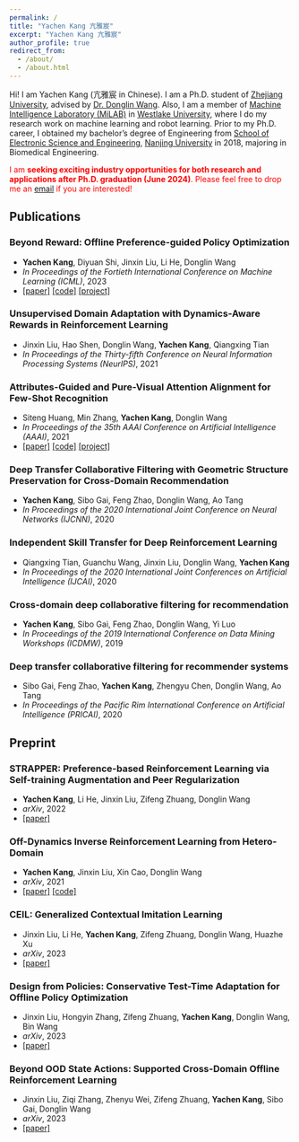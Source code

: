 ```yaml
---
permalink: /
title: "Yachen Kang 亢雅宸"
excerpt: "Yachen Kang 亢雅宸"
author_profile: true
redirect_from:
  - /about/
  - /about.html
---
```


Hi! I am Yachen Kang (亢雅宸 in Chinese).
I am a Ph.D. student of [Zhejiang University](https://www.zju.edu.cn/english/), advised by [Dr. Donglin Wang](https://en.westlake.edu.cn/about/faculty/201912/t20191206_2513.shtml).
Also, I am a member of [Machine Intelligence Laboratory (MiLAB)](https://milab.westlake.edu.cn/) in [Westlake University](https://en.westlake.edu.cn/), where I do my research work on machine learning and robot learning.
Prior to my Ph.D. career, I obtained my bachelor’s degree of Engineering from [School of Electronic Science and Engineering](https://ese.nju.edu.cn/ese_en/main.htm), [Nanjing University](http://www.nju.edu.cn/EN) in 2018, majoring in Biomedical Engineering.

<span style="color:red;">I am <b>seeking exciting industry opportunities for both research and applications after Ph.D. graduation (June 2024)</b>. Please feel free to drop me an <a href="mailto:herbert.ych.kang@outlook.com" target="_blank">email</a> if you are interested!</span>

## Publications

### **Beyond Reward: Offline Preference-guided Policy Optimization**

- **Yachen Kang**, Diyuan Shi, Jinxin Liu, Li He, Donglin Wang
- *In Proceedings of the Fortieth International Conference on Machine Learning (ICML)*, 2023
- [[paper]](https://openreview.net/forum?id=0BgDXE6vJJ)
[[code]](https://github.com/bkkgbkjb/OPPO)
[[project]](https://sites.google.com/view/oppo-icml-2023)

### **Unsupervised Domain Adaptation with Dynamics-Aware Rewards in Reinforcement Learning**

- Jinxin Liu, Hao Shen, Donglin Wang, **Yachen Kang**, Qiangxing Tian
- *In Proceedings of the Thirty-fifth Conference on Neural Information Processing Systems (NeurIPS)*, 2021

### **Attributes-Guided and Pure-Visual Attention Alignment for Few-Shot Recognition**

- Siteng Huang, Min Zhang, **Yachen Kang**, Donglin Wang
- *In Proceedings of the 35th AAAI Conference on Artificial Intelligence (AAAI)*, 2021
- [[paper]](https://arxiv.org/abs/2009.04724)
[[code]](https://github.com/bighuang624/AGAM)
[[project]](https://kyonhuang.top/publication/attributes-guided-attention-module)

### **Deep Transfer Collaborative Filtering with Geometric Structure Preservation for Cross-Domain Recommendation**

- **Yachen Kang**, Sibo Gai, Feng Zhao, Donglin Wang, Ao Tang
- *In Proceedings of the 2020 International Joint Conference on Neural Networks (IJCNN)*, 2020

### **Independent Skill Transfer for Deep Reinforcement Learning**

- Qiangxing Tian, Guanchu Wang, Jinxin Liu, Donglin Wang, **Yachen Kang**
- *In Proceedings of the 2020 International Joint Conferences on Artificial Intelligence (IJCAI)*, 2020

### **Cross-domain deep collaborative filtering for recommendation**

- **Yachen Kang**, Sibo Gai, Feng Zhao, Donglin Wang, Yi Luo
- *In Proceedings of the 2019 International Conference on Data Mining Workshops (ICDMW)*, 2019

### **Deep transfer collaborative filtering for recommender systems**

- Sibo Gai, Feng Zhao, **Yachen Kang**, Zhengyu Chen, Donglin Wang, Ao Tang
- *In Proceedings of the Pacific Rim International Conference on Artificial Intelligence (PRICAI)*, 2020

## Preprint

### **STRAPPER: Preference-based Reinforcement Learning via Self-training Augmentation and Peer Regularization**

- **Yachen Kang**, Li He, Jinxin Liu, Zifeng Zhuang, Donglin Wang
- *arXiv*, 2022
- [[paper]](https://arxiv.org/abs/2307.09692)

### **Off-Dynamics Inverse Reinforcement Learning from Hetero-Domain**

- **Yachen Kang**, Jinxin Liu, Xin Cao, Donglin Wang
- *arXiv*, 2021
- [[paper]](https://arxiv.org/abs/2110.11443)
[[code]](https://github.com/yachenkang/ODIRL)

### **CEIL: Generalized Contextual Imitation Learning**

- Jinxin Liu, Li He, **Yachen Kang**, Zifeng Zhuang, Donglin Wang, Huazhe Xu
- *arXiv*, 2023
- [[paper]](https://arxiv.org/abs/2306.14534)

### **Design from Policies: Conservative Test-Time Adaptation for Offline Policy Optimization**

- Jinxin Liu, Hongyin Zhang, Zifeng Zhuang, **Yachen Kang**, Donglin Wang, Bin Wang
- *arXiv*, 2023
- [[paper]](https://arxiv.org/abs/2306.14479)

### **Beyond OOD State Actions: Supported Cross-Domain Offline Reinforcement Learning**

- Jinxin Liu, Ziqi Zhang, Zhenyu Wei, Zifeng Zhuang, **Yachen Kang**, Sibo Gai, Donglin Wang
- *arXiv*, 2023
- [[paper]](https://arxiv.org/abs/2306.12755)
